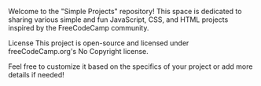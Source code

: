 Welcome to the "Simple Projects" repository! This space is dedicated to sharing various simple and fun JavaScript, CSS, and HTML projects inspired by the FreeCodeCamp community.

License
This project is open-source and licensed under freeCodeCamp.org's No Copyright license.

Feel free to customize it based on the specifics of your project or add more details if needed!
